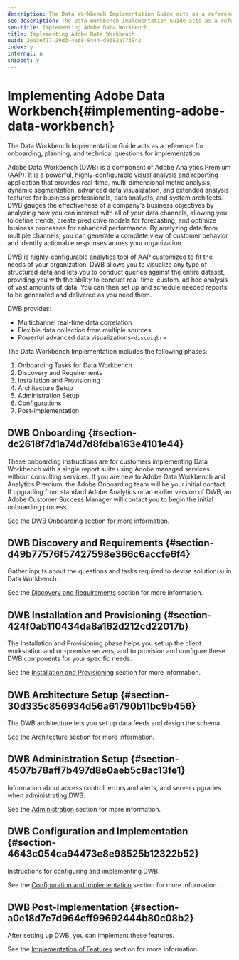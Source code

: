 ```yaml
---
description: The Data Workbench Implementation Guide acts as a reference for onboarding, planning, and technical questions for implementation.
seo-description: The Data Workbench Implementation Guide acts as a reference for onboarding, planning, and technical questions for implementation.
seo-title: Implementing Adobe Data Workbench
title: Implementing Adobe Data Workbench
uuid: 2ea3ef17-29d3-4a68-9444-d9682a773942
index: y
internal: n
snippet: y
---
```


# Implementing Adobe Data Workbench{#implementing-adobe-data-workbench}

The Data Workbench Implementation Guide acts as a reference for onboarding, planning, and technical questions for implementation.

Adobe Data Workbench (DWB) is a component of Adobe Analytics Premium (AAP). It is a powerful, highly-configurable visual analysis and reporting application that provides real-time, multi-dimensional metric analysis, dynamic segmentation, advanced data visualization, and extended analysis features for business professionals, data analysts, and system architects. DWB gauges the effectiveness of a company's business objectives by analyzing how you can interact with all of your data channels, allowing you to define trends, create predictive models for forecasting, and optimize business processes for enhanced performance. By analyzing data from multiple channels, you can generate a complete view of customer behavior and identify actionable responses across your organization.

DWB is highly-configurable analytics tool of AAP customized to fit the needs of your organization. DWB allows you to visualize any type of structured data and lets you to conduct queries against the entire dataset, providing you with the ability to conduct real-time, custom, ad hoc analysis of vast amounts of data. You can then set up and schedule needed reports to be generated and delivered as you need them.

DWB provides:

* Multichannel real-time data correlation 
* Flexible data collection from multiple sources 
* Powerful advanced data visualizations`<discoiqbr>`

The Data Workbench Implementation includes the following phases:

1. Onboarding Tasks for Data Workbench 
1. Discovery and Requirements 
1. Installation and Provisioning 
1. Architecture Setup 
1. Administration Setup 
1. Configurations 
1. Post-implementation

## DWB Onboarding {#section-dc2618f7d1a74d7d8fdba163e4101e44}

These onboarding instructions are for customers implementing Data Workbench with a single report suite using Adobe managed services without consulting services. If you are new to Adobe Data Workbench and Analytics Premium, the Adobe Onboarding team will be your initial contact. If upgrading from standard Adobe Analytics or an earlier version of DWB, an Adobe Customer Success Manager will contact you to begin the initial onboarding process.

See the [DWB Onboarding](../../home/dwb-implement-overview/dwb-implement-provision/dwb-implement-onboarding.md#concept-e93aba41b26a410f959c5ca7f8e33355) section for more information.

## DWB Discovery and Requirements {#section-d49b77576f57427598e366c6accfe6f4}

Gather inputs about the questions and tasks required to devise solution(s) in Data Workbench.

See the [Discovery and Requirements](../../home/dwb-implement-overview/dwb-implement-discovery.md#concept-1544d4864e9e437bbd11b1380c1b4c9a) section for more information.

## DWB Installation and Provisioning {#section-424f0ab110434da8a162d212cd22017b}

The Installation and Provisioning phase helps you set up the client workstation and on-premise servers, and to provision and configure these DWB components for your specific needs.

See the [Installation and Provisioning](../../home/dwb-implement-overview/dwb-implement-provision/dwb-implement-provision.md#concept-a1ec50671ffd4a8faab09a48bc098e8f) section for more information.

## DWB Architecture Setup {#section-30d335c856934d56a61790b11bc9b456}

The DWB architecture lets you set up data feeds and design the schema.

See the [Architecture](../../home/dwb-implement-overview/dwb-implement-architecture/dwb-implement-architecture.md#concept-63dc9aa839e54bc78f7a3d720ce97d56) section for more information.

## DWB Administration Setup {#section-4507b78aff7b497d8e0aeb5c8ac13fe1}

Information about access control, errors and alerts, and server upgrades when administrating DWB.

See the [Administration](../../home/dwb-implement-overview/dwb-implement-admin.md#concept-68578dac67314c62a67ddfb4f33458a1) section for more information.

## DWB Configuration and Implementation {#section-4643c054ca94473e8e98525b12322b52}

Instructions for configuring and implementing DWB.

See the [Configuration and Implementation](../../home/dwb-implement-overview/dwb-implement-configure/dwb-implement-configure.md#concept-baffe3a57f4649cea7b6eff9a7704dc6) section for more information.

## DWB Post-Implementation {#section-a0e18d7e7d964eff99692444b80c08b2}

After setting up DWB, you can implement these features.

See the [Implementation of Features](../../home/dwb-implement-overview/dwb-implement-deliver/dwb-implement-deliver.md#concept-9afa96d72a544fb4a3d1eb5be799012c) section for more information. 
